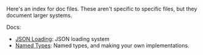 Here's an index for doc files.
These aren't specific to specific files, but they
document larger systems.

Docs:
- [JSON Loading](Json.md): JSON loading system
- [Named Types](Named_types.md): Named types, and making your own implementations.